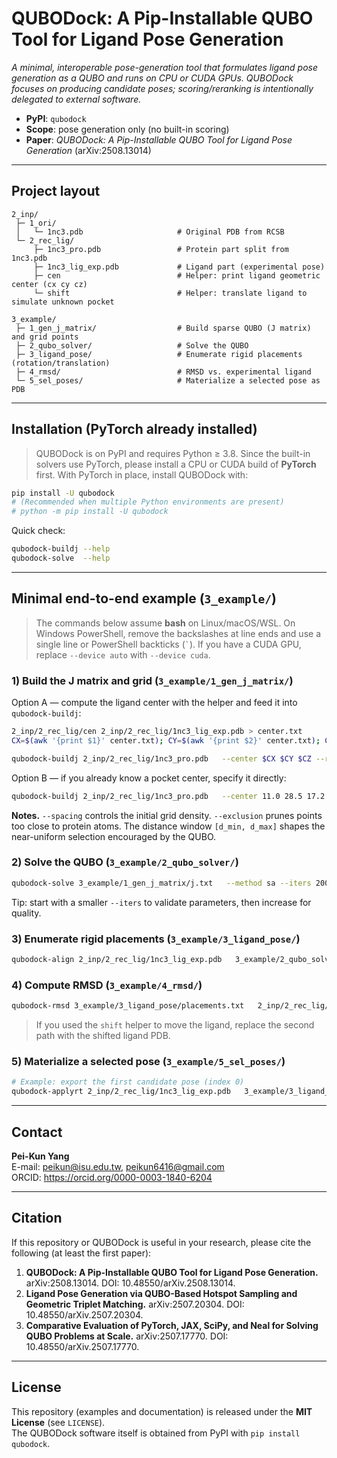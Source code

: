 # QUBODock: A Pip-Installable QUBO Tool for Ligand Pose Generation

*A minimal, interoperable pose-generation tool that formulates ligand pose generation as a QUBO and runs on CPU or CUDA GPUs. QUBODock focuses on producing candidate poses; scoring/reranking is intentionally delegated to external software.*

- **PyPI**: `qubodock`
- **Scope**: pose generation only (no built-in scoring)
- **Paper**: *QUBODock: A Pip-Installable QUBO Tool for Ligand Pose Generation* (arXiv:2508.13014)

---

## Project layout

```
2_inp/
 ├─ 1_ori/
 │   └─ 1nc3.pdb                     # Original PDB from RCSB
 └─ 2_rec_lig/
     ├─ 1nc3_pro.pdb                 # Protein part split from 1nc3.pdb
     ├─ 1nc3_lig_exp.pdb             # Ligand part (experimental pose)
     ├─ cen                          # Helper: print ligand geometric center (cx cy cz)
     └─ shift                        # Helper: translate ligand to simulate unknown pocket

3_example/
 ├─ 1_gen_j_matrix/                  # Build sparse QUBO (J matrix) and grid points
 ├─ 2_qubo_solver/                   # Solve the QUBO
 ├─ 3_ligand_pose/                   # Enumerate rigid placements (rotation/translation)
 ├─ 4_rmsd/                          # RMSD vs. experimental ligand
 └─ 5_sel_poses/                     # Materialize a selected pose as PDB
```

---

## Installation (PyTorch already installed)

> QUBODock is on PyPI and requires Python ≥ 3.8. Since the built-in solvers use PyTorch, please install a CPU or CUDA build of **PyTorch** first. With PyTorch in place, install QUBODock with:

```bash
pip install -U qubodock
# (Recommended when multiple Python environments are present)
# python -m pip install -U qubodock
```

Quick check:
```bash
qubodock-buildj --help
qubodock-solve  --help
```

---

## Minimal end-to-end example (`3_example/`)

> The commands below assume **bash** on Linux/macOS/WSL. On Windows PowerShell, remove the backslashes at line ends and use a single line or PowerShell backticks (`` ` ``). If you have a CUDA GPU, replace `--device auto` with `--device cuda`.

### 1) Build the J matrix and grid (`3_example/1_gen_j_matrix/`)

Option A — compute the ligand center with the helper and feed it into `qubodock-buildj`:
```bash
2_inp/2_rec_lig/cen 2_inp/2_rec_lig/1nc3_lig_exp.pdb > center.txt
CX=$(awk '{print $1}' center.txt); CY=$(awk '{print $2}' center.txt); CZ=$(awk '{print $3}' center.txt)

qubodock-buildj 2_inp/2_rec_lig/1nc3_pro.pdb   --center $CX $CY $CZ --radius 8.0 --spacing 0.4   --exclusion 1.6 --dmin 0.7 --dmax 1.3   --out 3_example/1_gen_j_matrix/j.txt   --points-out 3_example/1_gen_j_matrix/grid_points.txt
```

Option B — if you already know a pocket center, specify it directly:
```bash
qubodock-buildj 2_inp/2_rec_lig/1nc3_pro.pdb   --center 11.0 28.5 17.2 --radius 8.0 --spacing 0.4   --exclusion 1.6 --dmin 0.7 --dmax 1.3   --out 3_example/1_gen_j_matrix/j.txt   --points-out 3_example/1_gen_j_matrix/grid_points.txt
```

**Notes.** `--spacing` controls the initial grid density. `--exclusion` prunes points too close to protein atoms. The distance window `[d_min, d_max]` shapes the near-uniform selection encouraged by the QUBO.

### 2) Solve the QUBO (`3_example/2_qubo_solver/`)

```bash
qubodock-solve 3_example/1_gen_j_matrix/j.txt   --method sa --iters 200000 --T0 1.0 --Tend 1e-3   --device auto --seed 0   --out 3_example/2_qubo_solver/solution_bits.txt   --points 3_example/1_gen_j_matrix/grid_points.txt   --active-out 3_example/2_qubo_solver/active_points.txt   --time-out 3_example/2_qubo_solver/solve_time.txt
```

Tip: start with a smaller `--iters` to validate parameters, then increase for quality.

### 3) Enumerate rigid placements (`3_example/3_ligand_pose/`)

```bash
qubodock-align 2_inp/2_rec_lig/1nc3_lig_exp.pdb   3_example/2_qubo_solver/active_points.txt   2_inp/2_rec_lig/1nc3_pro.pdb   --pair-tol 0.3 --tri-tol 0.3 --clash 1.6   --device auto   --placements-out 3_example/3_ligand_pose/placements.txt   --save-poses 3_example/3_ligand_pose/poses.pdb
```

### 4) Compute RMSD (`3_example/4_rmsd/`)

```bash
qubodock-rmsd 3_example/3_ligand_pose/placements.txt   2_inp/2_rec_lig/1nc3_lig_exp.pdb   2_inp/2_rec_lig/1nc3_lig_exp.pdb   --out 3_example/4_rmsd/placements_rmsd.txt
```

> If you used the `shift` helper to move the ligand, replace the second path with the shifted ligand PDB.

### 5) Materialize a selected pose (`3_example/5_sel_poses/`)

```bash
# Example: export the first candidate pose (index 0)
qubodock-applyrt 2_inp/2_rec_lig/1nc3_lig_exp.pdb   3_example/3_ligand_pose/placements.txt   --pose-index 0   --out 3_example/5_sel_poses/pose_0.pdb
```

---

## Contact

**Pei-Kun Yang**  
E-mail: <peikun@isu.edu.tw>, <peikun6416@gmail.com>  
ORCID: <https://orcid.org/0000-0003-1840-6204>

---

## Citation

If this repository or QUBODock is useful in your research, please cite the following (at least the first paper):

1. **QUBODock: A Pip-Installable QUBO Tool for Ligand Pose Generation.** arXiv:2508.13014. DOI: 10.48550/arXiv.2508.13014.  
2. **Ligand Pose Generation via QUBO-Based Hotspot Sampling and Geometric Triplet Matching.** arXiv:2507.20304. DOI: 10.48550/arXiv.2507.20304.  
3. **Comparative Evaluation of PyTorch, JAX, SciPy, and Neal for Solving QUBO Problems at Scale.** arXiv:2507.17770. DOI: 10.48550/arXiv.2507.17770.

---

## License

This repository (examples and documentation) is released under the **MIT License** (see `LICENSE`).  
The QUBODock software itself is obtained from PyPI with `pip install qubodock`.
